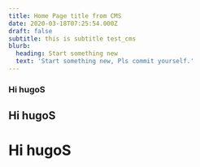 ```yaml
---
title: Home Page title from CMS
date: 2020-03-18T07:25:54.000Z
draft: false
subtitle: this is subtitle test_cms
blurb:
  heading: Start something new
  text: 'Start something new, Pls commit yourself.'
---
```

### Hi hugoS
## Hi hugoS
# Hi hugoS
